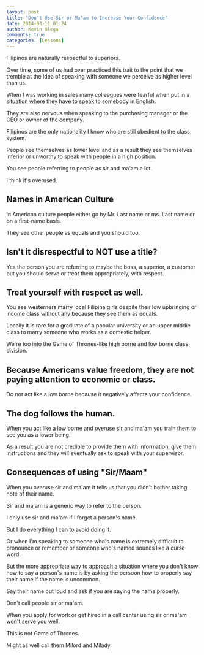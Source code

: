 ```yaml
---
layout: post
title: "Don't Use Sir or Ma'am to Increase Your Confidence"
date: 2014-03-11 01:24
author: Kevin Olega
comments: true
categories: [Lessons]
---
```

Filipinos are naturally respectful to superiors. 

Over time, some of us had over practiced this trait to the point that we tremble at the idea of speaking with someone we perceive as higher level than us.

When I was working in sales many colleagues were fearful when put in a situation where they have to speak to somebody in English.

They are also nervous when speaking to the purchasing manager or the CEO or owner of the company.

Filipinos are the only nationality I know who are still obedient to the class system. 

People see themselves as lower level and as a result they see themselves inferior or unworthy to speak with people in a high position.

You see people referring to people as sir and ma'am a lot. 

I think it's overused.

## Names in American Culture

In American culture people either go by Mr. Last name or ms. Last name or on a first-name basis. 

They see other people as equals and you should too. 

## Isn't it disrespectful to NOT use a title?

Yes the person you are referring to maybe the boss, a superior, a customer but you should serve or treat them appropriately, with respect. 

## Treat yourself with respect as well.

You see westerners marry local Filipina girls despite their low upbringing or income class without any because they see them as equals. 

Locally it is rare for a graduate of a popular university or an upper middle class to marry someone who works as a domestic helper. 

We're too into the Game of Thrones-like high borne and low borne class division. 

## Because Americans value freedom, they are not paying attention to economic or class. 

Do not act like a low borne because it negatively affects your confidence.

## The dog follows the human. 

When you act like a low borne and overuse sir and ma'am you train them to see you as a lower being. 

As a result you are not credible to provide them with information, give them instructions and they will eventually ask to speak with your supervisor.

## Consequences of using "Sir/Maam"

When you overuse sir and ma'am it tells us that you didn't bother taking note of their name. 

Sir and ma'am is a generic way to refer to the person.

I only use sir and ma'am if I forget a person's name. 

But I do everything I can to avoid doing it. 

Or when I'm speaking to someone who's name is extremely difficult to pronounce or remember or someone who's named sounds like a curse word.

But the more appropriate way to approach a situation where you don't know how to say a person's name is by asking the persoon how to properly say their name if the name is uncommon.

Say their name out loud and ask if you are saying the name properly.

Don't call people sir or ma'am. 

When you apply for work or get hired in a call center using sir or ma'am won't serve you well. 

This is not Game of Thrones. 

Might as well call them Milord and Milady.